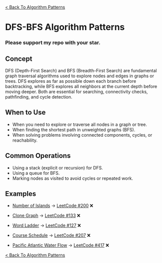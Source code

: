 [< Back To Algorithm Patterns](../../)

# DFS-BFS Algorithm Patterns
### Please support my repo with your star.

## Concept
DFS (Depth-First Search) and BFS (Breadth-First Search) are fundamental graph traversal algorithms used to explore nodes and edges in graphs or trees. DFS explores as far as possible down each branch before backtracking, while BFS explores all neighbors at the current depth before moving deeper. Both are essential for searching, connectivity checks, pathfinding, and cycle detection.

## When to Use
- When you need to explore or traverse all nodes in a graph or tree.
- When finding the shortest path in unweighted graphs (BFS).
- When solving problems involving connected components, cycles, or reachability.

## Common Operations
- Using a stack (explicit or recursion) for DFS.
- Using a queue for BFS.
- Marking nodes as visited to avoid cycles or repeated work.

## Examples
- [Number of Islands]() → [LeetCode #200](https://leetcode.com/problems/number-of-islands) ❌

- [Clone Graph]() → [LeetCode #133](https://leetcode.com/problems/clone-graph) ❌

- [Word Ladder]() → [LeetCode #127](https://leetcode.com/problems/word-ladder) ❌

- [Course Schedule]() → [LeetCode #207](https://leetcode.com/problems/course-schedule) ❌

- [Pacific Atlantic Water Flow]() → [LeetCode #417](https://leetcode.com/problems/pacific-atlantic-water-flow) ❌

[< Back To Algorithm Patterns](../../)
